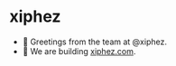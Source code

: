 # xiphez
- 👋 Greetings from the team at @xiphez.
- 🚧 We are building [xiphez.com](http://xiphez.com).
